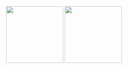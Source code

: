 <div align="center">
  <img height="150em" src="https://github-readme-stats.vercel.app/api?username=Neto002&show_icons=true&theme=cobalt&include_all_commits=true&count_private=true" />
  <img height="150em" src="https://github-readme-stats.vercel.app/api/top-langs/?username=Neto002&layout=compact&langs_count=6&theme=cobalt&hide=cython,jupyter%20notebook,css,html,powershell,fortran" />
</div>
